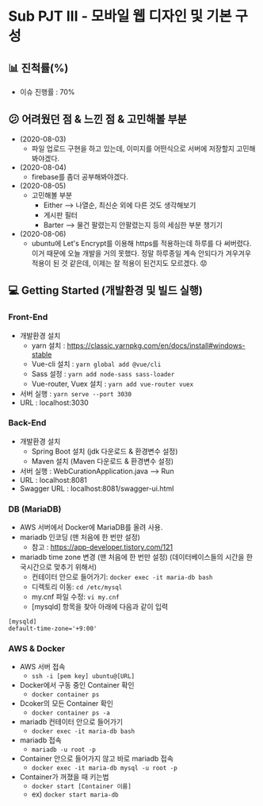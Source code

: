# Sub PJT III - 모바일 웹 디자인 및 기본 구성

## :bar_chart: 진척률(%)
- 이슈 진행률 : 70%

## :confused: 어려웠던 점 & 느낀 점 & 고민해볼 부분
- (2020-08-03)
    - 파일 업로드 구현을 하고 있는데, 이미지를 어떤식으로 서버에 저장할지 고민해봐야겠다.
- (2020-08-04)
    - firebase를 좀더 공부해봐야겠다.
- (2020-08-05)
    - 고민해볼 부분 
        - Either --> 나열순, 최신순 외에 다른 것도 생각해보기
        - 게시판 필터
        - Barter --> 물건 팔렸는지 안팔렸는지 등의 세심한 부분 챙기기
- (2020-08-06)
    - ubuntu에 Let's Encrypt를 이용해 https를 적용하는데 하루를 다 써버렸다. 이거 때문에 오늘 개발을 거의 못했다. 정말 하루종일 계속 안되다가 겨우겨우 적용이 된 것 같은데, 이제는 잘 적용이 된건지도 모르겠다. :worried:

## :computer: Getting Started (개발환경 및 빌드 실행)

### Front-End
- 개발환경 설치
    - yarn 설치 : https://classic.yarnpkg.com/en/docs/install#windows-stable
    - Vue-cli 설치 : `yarn global add @vue/cli`
    - Sass 설정 : `yarn add node-sass sass-loader`
    - Vue-router, Vuex 설치 : `yarn add vue-router vuex`
- 서버 실행 : `yarn serve --port 3030`
- URL : localhost:3030

### Back-End
- 개발환경 설치
    - Spring Boot 설치 (jdk 다운로드 & 환경변수 설정)
    - Maven 설치 (Maven 다운로드 & 환경변수 설정)
- 서버 실행 : WebCurationApplication.java --> Run
- URL : localhost:8081
- Swagger URL : localhost:8081/swagger-ui.html

### DB (MariaDB)
- AWS 서버에서 Docker에 MariaDB를 올려 사용.
- mariadb 인코딩 (맨 처음에 한 번만 설정)
    - 참고 : https://app-developer.tistory.com/121
- mariadb time zone 변경  (맨 처음에 한 번만 설정) (데이터베이스들의 시간을 한국시간으로 맞추기 위해서)
    - 컨테이터 안으로 들어가기: `docker exec -it maria-db bash`
    - 디렉토리 이동: `cd /etc/mysql`
    - my.cnf 파일 수정: `vi my.cnf`
    - [mysqld] 항목을 찾아 아래에 다음과 같이 입력
```
[mysqld]
default-time-zone='+9:00'
```

### AWS & Docker
- AWS 서버 접속
    - `ssh -i [pem key] ubuntu@[URL]`
- Docker에서 구동 중인 Container 확인
    - `docker container ps`
- Dcoker의 모든 Container 확인
    - `docker container ps -a`
- mariadb 컨테이터 안으로 들어가기
    - `docker exec -it maria-db bash`
- mariadb 접속
    - `mariadb -u root -p`
- Container 안으로 들어가지 않고 바로 mariadb 접속
    - `docker exec -it maria-db mysql -u root -p`
- Container가 꺼졌을 때 키는법
    - `docker start [Container 이름]`
    - ex) `docker start maria-db`